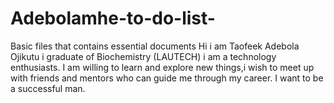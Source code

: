 # Adebolamhe-to-do-list-
Basic files that contains essential documents
Hi i am Taofeek Adebola Ojikutu i graduate of Biochemistry (LAUTECH) i am a technology enthusiasts. I am willing to learn and explore new things,i wish to meet up with friends and mentors who can guide me through my career. I want to be a successful man.
